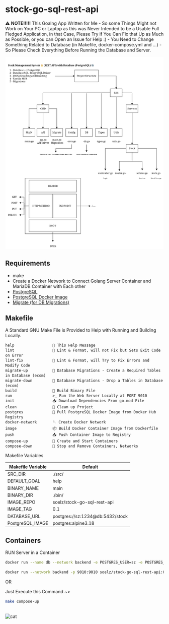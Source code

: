 # stock-go-sql-rest-api

⚠️ **NOTE!!!!!** This Goalng App Written for Me - So some Things Might not Work on Your PC or Laptop as this was Never Intended to be a Usable Full Fledged Application, in that Case, Please Try if You Can Fix that Up as Much as Possible, or you can Open an Issue for Help :) - You Need to Change Something Related to Database (in Makefile, docker-compose.yml and ...) - So Please Check Everything Before Running the Database and Server.

<img src="diagram0.png" width="850px">

## Requirements

- make
- Create a Docker Network to Connect Golang Server Container and MariaDB Container with Each other
- [PostgreSQL](https://www.postgresql.org/)
- [PostgreSQL Docker Image](https://hub.docker.com/_/postgres)
- [Migrate (for DB Migrations)](https://github.com/golang-migrate/migrate/tree/v4.17.0/cmd/migrate)

## Makefile

A Standard GNU Make File is Provided to Help with Running and Building Locally.

```text
help                 💬 This Help Message
lint                 🔎 Lint & Format, will not Fix but Sets Exit Code on Error
lint-fix             📜 Lint & Format, will Try to Fix Errors and Modify Code
migrate-up           🔺 Database Migrations - Create a Required Tables in Database (ecom)
migrate-down         🔻 Database Migrations - Drop a Tables in Database (ecom)
build                🔨 Build Binary File
run                  >_ Run the Web Server Locally at PORT 9010
init                 📥 Download Dependencies From go.mod File
clean                🧹 Clean up Project
postgres             🐘 Pull PostgreSQL Docker Image from Docker Hub Registry
docker-network       🪡 Create Docker Network
image                📦 Build Docker Container Image from Dockerfile
push                 📤 Push Container Image to Registry
compose-up           🧷 Create and Start Containers
compose-down         🧼 Stop and Remove Containers, Networks
```

Makefile Variables

| Makefile Variable | Default                          |
| ----------------- | -------------------------------- |
| SRC_DIR           | ./src/                           |
| DEFAULT_GOAL      | help                             |
| BINARY_NAME       | main                             |
| BINARY_DIR        | ./bin/                           |
| IMAGE_REPO        | soelz/stock-go-sql-rest-api      |
| IMAGE_TAG         | 0.1                              |
| DATABASE_URL      | postgres://sz:1234@db:5432/stock |
| PostgreSQL_IMAGE  | postgres:alpine3.18              |

## Containers

RUN Server in a Container

```bash
docker run --name db --network backend -e POSTGRES_USER=sz -e POSTGRES_PASSWORD=1234 -e POSTGRES_DB=stock -p 5432:5432 postgres:alpine3.18
```

```bash
docker run --network backend -p 9010:9010 soelz/stock-go-sql-rest-api:0.1
```

OR

Just Execute this Command ~>

```bash
make compose-up
```

<br>![cat](https://github-production-user-asset-6210df.s3.amazonaws.com/62666332/253642655-0438a9e1-d47d-4570-873c-5ddd59f46e9e.svg)</br>
